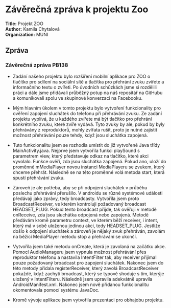 # Závěrečná zpráva k projektu Zoo

**Title:** Projekt ZOO<br xmlns="http://www.w3.org/1999/xhtml"/>
**Author:** Kamila Chytalová<br xmlns="http://www.w3.org/1999/xhtml"/>
**Organization:** MUNI<br xmlns="http://www.w3.org/1999/xhtml"/>

## Zpráva

### Závěrečná zpráva PB138

- Zadání našeho projektu bylo rozšíření mobilní aplikace pro ZOO o tlačítko pro sdílení na sociální
sítě a tlačítka pro přehrání zvuku zvířete a informačního textu o zvířeti. Po úvodních schůzkách jsme si
rozdělili práci a dále jsme přidávali průběžný potup na náš repositář na GitHubu a komunikovali
spolu ve skupinové konverzaci na Facebooku.
    
- Mým hlavním úkolem v tomto projektu bylo vytvoření funkcionality pro ověření zapojení sluchátek
do telefonu při přehrávání zvuku. Ze zadání projektu vyplívá, že u každého zvířete má být tlačítko
pro přehrání konkrétního zvuku, které zvíře vydává. Tyto zvuky by ale, pokud by byly přehrávány
z reproduktorů, mohly zvířata rušit, proto je nutné zajistit možnost přehrávání pouze tehdy, když
jsou sluchátka zapojená.
    
- Tuto funkcionalitu jsem se rozhodla umístit do již vytvořené Java třídy MainActivity.java. 
Nejprve jsem vytvořila funkci playSound s parametrem view, který představuje odkaz na tlačítko, které
akci vyvolalo. Funkce ověří, zda jsou sluchátka zapojená. Pokud ano, uloží do proměnné mMediaPlayer novou
instanci MediaPlayeru se zvukem, který chceme přehrát. Následně se na této proměnné volá metoda 
start, která spustí přehrávání zvuku.
    
- Zároveň je ale potřeba, aby se při odpojení sluchátek v průběhu poslechu přehrávání přerušilo. 
V androidu se různé systémové události předávají jako zprávy, tedy broadcasty. Vytvořila jsem proto
BroadcastReceiver, ve kterém kontroluji požadovaný broadcast HEADSET_PLUG. Pokud tento broadcast přijde,
tak ověřuji v metodě onReceive, zda jsou sluchátka odpojená nebo zapojená. Metodě předávám kromě parametru
context, ve kterém běží receiver, i intent, který má v sobě uloženou jedinou akci, tedy HEADSET_PLUG.
Jestliže došlo k odpojení sluchátek a zároveň je nějaký zvuk přehráván, zavolám na běžící MediaPlayer
metodu stop a přehrávání se ukončí.
    
- Vytvořila jsem také metodu onCreate, která je zavolaná na začátku akce. Pomocí AudioManageru jsem
vypnula možnost přehrávání přes reproduktor telefonu a nastavila IntentFilter tak, aby receiver přijímal
pouze požadovaný broadcast pro zapojení sluchátek. Nakonec jsem do této metody přidala registerReceiver,
který zavolá BroadcastReceiver pokaždé, když zachytí broadcast, který se typově shoduje s tím, kterýje uložený
v IntentFilteru. Následně jsem upravila adekvátně upravila AndroidManifest.xml. Nakonec jsem nově přidanou 
funkcionalitu okomentovala pomocí systému JavaDoc.
    
- Kromě vývoje aplikace jsem vytvořila prezentaci pro obhajobu projektu.  
